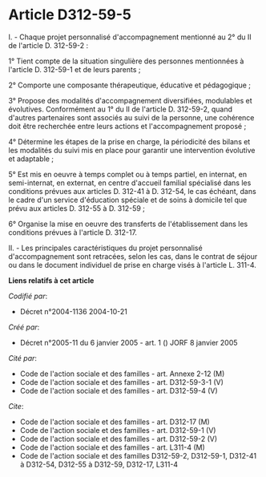 # Article D312-59-5

I. - Chaque projet personnalisé d'accompagnement mentionné au 2° du II de l'article D. 312-59-2 :

1° Tient compte de la situation singulière des personnes mentionnées à l'article D. 312-59-1 et de leurs parents ;

2° Comporte une composante thérapeutique, éducative et pédagogique ;

3° Propose des modalités d'accompagnement diversifiées, modulables et évolutives. Conformément au 1° du II de l'article D.
312-59-2, quand d'autres partenaires sont associés au suivi de la personne, une cohérence doit être recherchée entre leurs
actions et l'accompagnement proposé ;

4° Détermine les étapes de la prise en charge, la périodicité des bilans et les modalités du suivi mis en place pour garantir
une intervention évolutive et adaptable ;

5° Est mis en oeuvre à temps complet ou à temps partiel, en internat, en semi-internat, en externat, en centre d'accueil
familial spécialisé dans les conditions prévues aux articles D. 312-41 à D. 312-54, le cas échéant, dans le cadre d'un
service d'éducation spéciale et de soins à domicile tel que prévu aux articles D. 312-55 à D. 312-59 ;

6° Organise la mise en oeuvre des transferts de l'établissement dans les conditions prévues à l'article D. 312-17.

II. - Les principales caractéristiques du projet personnalisé d'accompagnement sont retracées, selon les cas, dans le contrat
de séjour ou dans le document individuel de prise en charge visés à l'article L. 311-4.

**Liens relatifs à cet article**

_Codifié par_:

  - Décret n°2004-1136 2004-10-21

_Créé par_:

  - Décret n°2005-11 du 6 janvier 2005 - art. 1 () JORF 8 janvier 2005

_Cité par_:

  - Code de l'action sociale et des familles - art. Annexe 2-12 (M)
  - Code de l'action sociale et des familles - art. D312-59-3-1 (V)
  - Code de l'action sociale et des familles - art. D312-59-4 (V)

_Cite_:

  - Code de l'action sociale et des familles - art. D312-17 (M)
  - Code de l'action sociale et des familles - art. D312-59-1 (V)
  - Code de l'action sociale et des familles - art. D312-59-2 (V)
  - Code de l'action sociale et des familles - art. L311-4 (M)
  - Code de l'action sociale et des familles D312-59-2, D312-59-1, D312-41 à D312-54, D312-55 à D312-59, D312-17, L311-4

